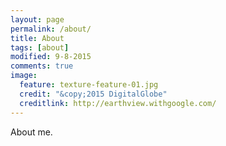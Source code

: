 ```yaml
---
layout: page
permalink: /about/
title: About
tags: [about]
modified: 9-8-2015
comments: true
image:
  feature: texture-feature-01.jpg
  credit: "&copy;2015 DigitalGlobe"
  creditlink: http://earthview.withgoogle.com/
---
```


About me.
